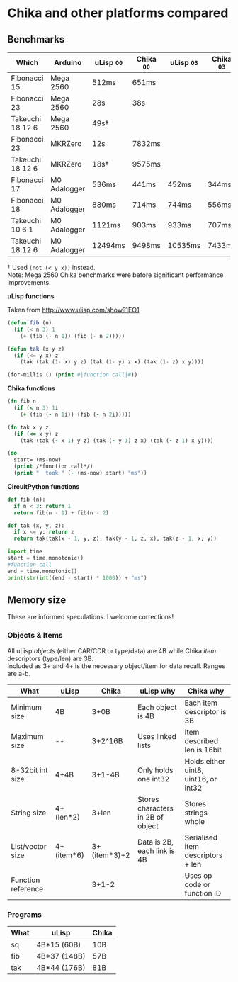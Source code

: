 # Chika and other platforms compared

## Benchmarks

| Which            | Arduino      | uLisp `O0` | Chika `O0` | uLisp `O3` | Chika `O3` | CircuitPython |
| ---------------- | ------------ | ---------- | ---------- | ---------- | ---------- | ------------- |
| Fibonacci 15     | Mega 2560    | 512ms      | 651ms      |            |            |               |
| Fibonacci 23     | Mega 2560    | 28s        | 38s        |            |            |               |
| Takeuchi 18 12 6 | Mega 2560    | 49s†       |            |            |            |               |
| Fibonacci 23     | MKRZero      | 12s        | 7832ms     |            |            |               |
| Takeuchi 18 12 6 | MKRZero      | 18s†       | 9575ms     |            |            |               |
| Fibonacci 17     | M0 Adalogger | 536ms      | 441ms      | 452ms      | 344ms      | 160ms         |
| Fibonacci 18     | M0 Adalogger | 880ms      | 714ms      | 744ms      | 556ms      | recursion err |
| Takeuchi 10 6 1  | M0 Adalogger | 1121ms     | 903ms      | 933ms      | 707ms      | 307ms         |
| Takeuchi 18 12 6 | M0 Adalogger | 12494ms    | 9498ms     | 10535ms    | 7433ms     | recursion err |

† Used `(not (< y x))` instead.  
Note: Mega 2560 Chika benchmarks were before significant performance improvements.

**uLisp functions**

Taken from http://www.ulisp.com/show?1EO1

```cl
(defun fib (n)
  (if (< n 3) 1
    (+ (fib (- n 1)) (fib (- n 2)))))

(defun tak (x y z)
  (if (<= y x) z
    (tak (tak (1- x) y z) (tak (1- y) z x) (tak (1- z) x y))))

(for-millis () (print #|function call|#))
```

**Chika functions**

```clj
(fn fib n
  (if (< n 3) 1i
    (+ (fib (- n 1i)) (fib (- n 2i)))))

(fn tak x y z
  (if (<= x y) z
    (tak (tak (- x 1) y z) (tak (- y 1) z x) (tak (- z 1) x y))))
```

```clj
(do
  start= (ms-now)
  (print /*function call*/)
  (print "  took " (- (ms-now) start) "ms"))
```

**CircuitPython functions**

```py
def fib (n):
  if n < 3: return 1
  return fib(n - 1) + fib(n - 2)

def tak (x, y, z):
  if x <= y: return z
  return tak(tak(x - 1, y, z), tak(y - 1, z, x), tak(z - 1, x, y))
```

```py
import time
start = time.monotonic()
#function call
end = time.monotonic()
print(str(int((end - start) * 1000)) + "ms")
```


## Memory size

These are informed speculations. I welcome corrections!

### Objects & Items

All uLisp *objects* (either CAR/CDR or type/data) are 4B while Chika *item* descriptors (type/len) are 3B.  
Included as 3+ and 4+ is the necessary object/item for data recall.
Ranges are a-b.

| What               | uLisp       | Chika         | uLisp why                         | Chika why                            |
| ------------------ | ----------- | ------------- | --------------------------------- | ------------------------------------ |
| Minimum size       | 4B          | 3+0B          | Each object is 4B                 | Each item descriptor is 3B           |
| Maximum size       | --          | 3+2^16B       | Uses linked lists                 | Item described len is 16bit          |
| 8-32bit int size   | 4+4B        | 3+1-4B        | Only holds one int32              | Holds either uint8, uint16, or int32 |
| String size        | 4+(len\*2)  | 3+len         | Stores characters in 2B of object | Stores strings whole                 |
| List/vector size   | 4+(item\*6) | 3+(item\*3)+2 | Data is 2B, each link is 4B       | Serialised item descriptors + len    |
| Function reference |             | 3+1-2         |                                   | Uses op code or function ID          |

### Programs

| What | uLisp         | Chika |
| ---- | ------------- | ----- |
| sq   | 4B\*15 (60B)  | 10B   |
| fib  | 4B\*37 (148B) | 57B   |
| tak  | 4B\*44 (176B) | 81B   |